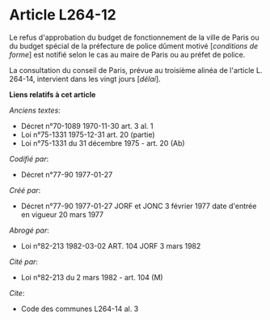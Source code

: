# Article L264-12

Le refus d'approbation du budget de fonctionnement de la ville de Paris ou du budget spécial de la préfecture de police
dûment motivé [*conditions de forme*] est notifié selon le cas au maire de Paris ou au préfet de police. 

La consultation du conseil de Paris, prévue au troisième alinéa de l'article L. 264-14, intervient dans les vingt jours
[*délai*].

**Liens relatifs à cet article**

_Anciens textes_:

  - Décret n°70-1089 1970-11-30 art. 3 al. 1
  - Loi n°75-1331 1975-12-31 art. 20 (partie)
  - Loi n°75-1331 du 31 décembre 1975 - art. 20 (Ab)

_Codifié par_:

  - Décret n°77-90 1977-01-27

_Créé par_:

  - Décret n°77-90 1977-01-27 JORF et JONC 3 février 1977 date d'entrée en vigueur 20 mars 1977

_Abrogé par_:

  - Loi n°82-213 1982-03-02 ART. 104 JORF 3 mars 1982

_Cité par_:

  - Loi n°82-213 du 2 mars 1982 - art. 104 (M)

_Cite_:

  - Code des communes L264-14 al. 3
